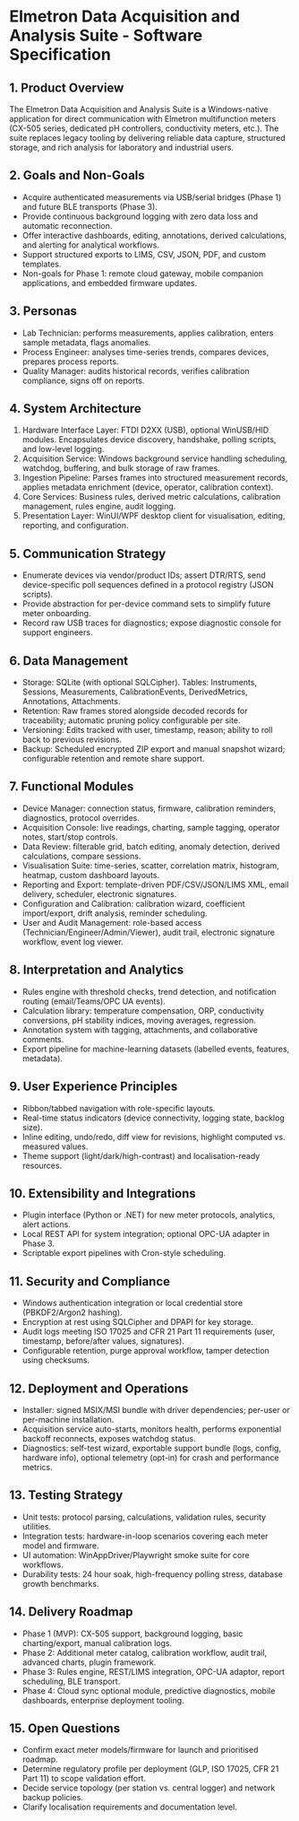 # Elmetron Data Acquisition and Analysis Suite - Software Specification

## 1. Product Overview
The Elmetron Data Acquisition and Analysis Suite is a Windows-native application for direct communication with Elmetron multifunction meters (CX-505 series, dedicated pH controllers, conductivity meters, etc.). The suite replaces legacy tooling by delivering reliable data capture, structured storage, and rich analysis for laboratory and industrial users.

## 2. Goals and Non-Goals
- Acquire authenticated measurements via USB/serial bridges (Phase 1) and future BLE transports (Phase 3).
- Provide continuous background logging with zero data loss and automatic reconnection.
- Offer interactive dashboards, editing, annotations, derived calculations, and alerting for analytical workflows.
- Support structured exports to LIMS, CSV, JSON, PDF, and custom templates.
- Non-goals for Phase 1: remote cloud gateway, mobile companion applications, and embedded firmware updates.

## 3. Personas
- Lab Technician: performs measurements, applies calibration, enters sample metadata, flags anomalies.
- Process Engineer: analyses time-series trends, compares devices, prepares process reports.
- Quality Manager: audits historical records, verifies calibration compliance, signs off on reports.

## 4. System Architecture
1. Hardware Interface Layer: FTDI D2XX (USB), optional WinUSB/HID modules. Encapsulates device discovery, handshake, polling scripts, and low-level logging.
2. Acquisition Service: Windows background service handling scheduling, watchdog, buffering, and bulk storage of raw frames.
3. Ingestion Pipeline: Parses frames into structured measurement records, applies metadata enrichment (device, operator, calibration context).
4. Core Services: Business rules, derived metric calculations, calibration management, rules engine, audit logging.
5. Presentation Layer: WinUI/WPF desktop client for visualisation, editing, reporting, and configuration.

## 5. Communication Strategy
- Enumerate devices via vendor/product IDs; assert DTR/RTS, send device-specific poll sequences defined in a protocol registry (JSON scripts).
- Provide abstraction for per-device command sets to simplify future meter onboarding.
- Record raw USB traces for diagnostics; expose diagnostic console for support engineers.

## 6. Data Management
- Storage: SQLite (with optional SQLCipher). Tables: Instruments, Sessions, Measurements, CalibrationEvents, DerivedMetrics, Annotations, Attachments.
- Retention: Raw frames stored alongside decoded records for traceability; automatic pruning policy configurable per site.
- Versioning: Edits tracked with user, timestamp, reason; ability to roll back to previous revisions.
- Backup: Scheduled encrypted ZIP export and manual snapshot wizard; configurable retention and remote share support.

## 7. Functional Modules
- Device Manager: connection status, firmware, calibration reminders, diagnostics, protocol overrides.
- Acquisition Console: live readings, charting, sample tagging, operator notes, start/stop controls.
- Data Review: filterable grid, batch editing, anomaly detection, derived calculations, compare sessions.
- Visualisation Suite: time-series, scatter, correlation matrix, histogram, heatmap, custom dashboard layouts.
- Reporting and Export: template-driven PDF/CSV/JSON/LIMS XML, email delivery, scheduler, electronic signatures.
- Configuration and Calibration: calibration wizard, coefficient import/export, drift analysis, reminder scheduling.
- User and Audit Management: role-based access (Technician/Engineer/Admin/Viewer), audit trail, electronic signature workflow, event log viewer.

## 8. Interpretation and Analytics
- Rules engine with threshold checks, trend detection, and notification routing (email/Teams/OPC UA events).
- Calculation library: temperature compensation, ORP, conductivity conversions, pH stability indices, moving averages, regression.
- Annotation system with tagging, attachments, and collaborative comments.
- Export pipeline for machine-learning datasets (labelled events, features, metadata).

## 9. User Experience Principles
- Ribbon/tabbed navigation with role-specific layouts.
- Real-time status indicators (device connectivity, logging state, backlog size).
- Inline editing, undo/redo, diff view for revisions, highlight computed vs. measured values.
- Theme support (light/dark/high-contrast) and localisation-ready resources.

## 10. Extensibility and Integrations
- Plugin interface (Python or .NET) for new meter protocols, analytics, alert actions.
- Local REST API for system integration; optional OPC-UA adapter in Phase 3.
- Scriptable export pipelines with Cron-style scheduling.

## 11. Security and Compliance
- Windows authentication integration or local credential store (PBKDF2/Argon2 hashing).
- Encryption at rest using SQLCipher and DPAPI for key storage.
- Audit logs meeting ISO 17025 and CFR 21 Part 11 requirements (user, timestamp, before/after values, signatures).
- Configurable retention, purge approval workflow, tamper detection using checksums.

## 12. Deployment and Operations
- Installer: signed MSIX/MSI bundle with driver dependencies; per-user or per-machine installation.
- Acquisition service auto-starts, monitors health, performs exponential backoff reconnects, exposes watchdog status.
- Diagnostics: self-test wizard, exportable support bundle (logs, config, hardware info), optional telemetry (opt-in) for crash and performance metrics.

## 13. Testing Strategy
- Unit tests: protocol parsing, calculations, validation rules, security utilities.
- Integration tests: hardware-in-loop scenarios covering each meter model and firmware.
- UI automation: WinAppDriver/Playwright smoke suite for core workflows.
- Durability tests: 24 hour soak, high-frequency polling stress, database growth benchmarks.

## 14. Delivery Roadmap
- Phase 1 (MVP): CX-505 support, background logging, basic charting/export, manual calibration logs.
- Phase 2: Additional meter catalog, calibration workflow, audit trail, advanced charts, plugin framework.
- Phase 3: Rules engine, REST/LIMS integration, OPC-UA adaptor, report scheduling, BLE transport.
- Phase 4: Cloud sync optional module, predictive diagnostics, mobile dashboards, enterprise deployment tooling.

## 15. Open Questions
- Confirm exact meter models/firmware for launch and prioritised roadmap.
- Determine regulatory profile per deployment (GLP, ISO 17025, CFR 21 Part 11) to scope validation effort.
- Decide service topology (per station vs. central logger) and network backup policies.
- Clarify localisation requirements and documentation level.
